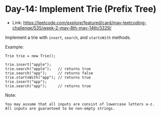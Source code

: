# Day-14: Implement Trie (Prefix Tree)
* Link: https://leetcode.com/explore/featured/card/may-leetcoding-challenge/535/week-2-may-8th-may-14th/3329/ 

Implement a trie with `insert`, `search`, and `startsWith` methods.

Example:
```
Trie trie = new Trie();

trie.insert("apple");
trie.search("apple");   // returns true
trie.search("app");     // returns false
trie.startsWith("app"); // returns true
trie.insert("app");   
trie.search("app");     // returns true
```
Note:

    You may assume that all inputs are consist of lowercase letters a-z.
    All inputs are guaranteed to be non-empty strings.

